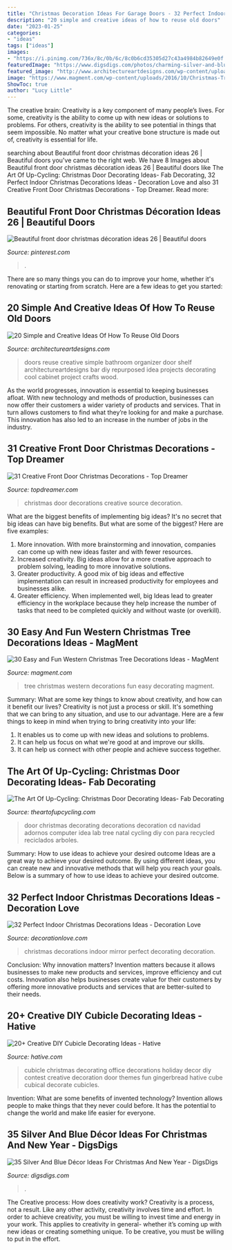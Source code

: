 ```yaml
---
title: "Christmas Decoration Ideas For Garage Doors - 32 Perfect Indoor Christmas Decorations Ideas"
description: "20 simple and creative ideas of how to reuse old doors"
date: "2023-01-25"
categories:
- "ideas"
tags: ["ideas"]
images:
- "https://i.pinimg.com/736x/8c/0b/6c/8c0b6cd35305d27c43a4984b82649e0f.jpg"
featuredImage: "https://www.digsdigs.com/photos/charming-silver-and-blue-christmas-decor-ideas-23.jpg"
featured_image: "http://www.architectureartdesigns.com/wp-content/uploads/2013/04/ArchitectureArtDesigns-62.jpg"
image: "https://www.magment.com/wp-content/uploads/2016/10/Christmas-Tree-Decorating-Ideas-15.jpg"
ShowToc: true
author: "Lucy Little"
---
```



The creative brain:
Creativity is a key component of many people’s lives. For some, creativity is the ability to come up with new ideas or solutions to problems. For others, creativity is the ability to see potential in things that seem impossible. No matter what your creative bone structure is made out of, creativity is essential for life.

	

		
searching about Beautiful front door christmas décoration ideas 26 | Beautiful doors you've came to the right web. We have 8 Images about Beautiful front door christmas décoration ideas 26 | Beautiful doors like The Art Of Up-Cycling: Christmas Door Decorating Ideas- Fab Decorating, 32 Perfect Indoor Christmas Decorations Ideas - Decoration Love and also 31 Creative Front Door Christmas Decorations - Top Dreamer. Read more:
		
    
## Beautiful Front Door Christmas Décoration Ideas 26 | Beautiful Doors

<img loading=lazy src="https://i.pinimg.com/736x/8c/0b/6c/8c0b6cd35305d27c43a4984b82649e0f.jpg" onerror="this.onerror=null;this.src='https://tse1.mm.bing.net/th?id=OIP.2vtauaeZwhFrh_cb_LfEhgHaJ3&amp;pid=15.1';" alt="Beautiful front door christmas décoration ideas 26 | Beautiful doors">

_Source: pinterest.com_

>. 

	

There are so many things you can do to improve your home, whether it's renovating or starting from scratch. Here are a few ideas to get you started:

    
## 20 Simple And Creative Ideas Of How To Reuse Old Doors

<img loading=lazy src="http://www.architectureartdesigns.com/wp-content/uploads/2013/04/ArchitectureArtDesigns-62.jpg" onerror="this.onerror=null;this.src='https://tse2.mm.bing.net/th?id=OIP.qFf5KsZxZ5MplHaH0pqJcAHaJ3&amp;pid=15.1';" alt="20 Simple and Creative Ideas Of How To Reuse Old Doors">

_Source: architectureartdesigns.com_

>doors reuse creative simple bathroom organizer door shelf architectureartdesigns bar diy repurposed idea projects decorating cool cabinet project crafts wood. 

	

As the world progresses, innovation is essential to keeping businesses afloat. With new technology and methods of production, businesses can now offer their customers a wider variety of products and services. That in turn allows customers to find what they’re looking for and make a purchase. This innovation has also led to an increase in the number of jobs in the industry.

    
## 31 Creative Front Door Christmas Decorations - Top Dreamer

<img loading=lazy src="https://topdreamer.com/wp-content/uploads/2013/12/front-door-Christmas-decoration-1.jpg" onerror="this.onerror=null;this.src='https://tse2.mm.bing.net/th?id=OIP.p4GGbPy2R2aprq-2qkHj9gHaJ5&amp;pid=15.1';" alt="31 Creative Front Door Christmas Decorations - Top Dreamer">

_Source: topdreamer.com_

>christmas door decorations creative source decoration. 

	

What are the biggest benefits of implementing big ideas?
It's no secret that big ideas can have big benefits. But what are some of the biggest? Here are five examples: 
1. More innovation. With more brainstorming and innovation, companies can come up with new ideas faster and with fewer resources. 
2. Increased creativity. Big ideas allow for a more creative approach to problem solving, leading to more innovative solutions. 
3. Greater productivity. A good mix of big ideas and effective implementation can result in increased productivity for employees and businesses alike. 
4. Greater efficiency. When implemented well, big Ideas lead to greater efficiency in the workplace because they help increase the number of tasks that need to be completed quickly and without waste (or overkill).

    
## 30 Easy And Fun Western Christmas Tree Decorations Ideas - MagMent

<img loading=lazy src="https://www.magment.com/wp-content/uploads/2016/10/Christmas-Tree-Decorating-Ideas-15.jpg" onerror="this.onerror=null;this.src='https://tse2.mm.bing.net/th?id=OIP.Mo9DYTS5rES9yG_pUjY5NQHaJ4&amp;pid=15.1';" alt="30 Easy and Fun Western Christmas Tree Decorations Ideas - MagMent">

_Source: magment.com_

>tree christmas western decorations fun easy decorating magment. 

	

Summary: What are some key things to know about creativity, and how can it benefit our lives?
Creativity is not just a process or skill. It's something that we can bring to any situation, and use to our advantage. Here are a few things to keep in mind when trying to bring creativity into your life:
1. It enables us to come up with new ideas and solutions to problems.
2. It can help us focus on what we're good at and improve our skills.
3. It can help us connect with other people and achieve success together.

    
## The Art Of Up-Cycling: Christmas Door Decorating Ideas- Fab Decorating

<img loading=lazy src="http://3.bp.blogspot.com/--4THvPN9oBI/UoIEbzhuB2I/AAAAAAAAElk/aEa5HcgThRM/s1600/door+decorations.jpg" onerror="this.onerror=null;this.src='https://tse3.mm.bing.net/th?id=OIP.OyJyC-acYkD-ezxiemg3BQHaJ4&amp;pid=15.1';" alt="The Art Of Up-Cycling: Christmas Door Decorating Ideas- Fab Decorating">

_Source: theartofupcycling.com_

>door christmas decorating decorations decoration cd navidad adornos computer idea lab tree natal cycling diy con para recycled reciclados arboles. 

	

Summary: How to use ideas to achieve your desired outcome
Ideas are a great way to achieve your desired outcome. By using different ideas, you can create new and innovative methods that will help you reach your goals. Below is a summary of how to use ideas to achieve your desired outcome.

    
## 32 Perfect Indoor Christmas Decorations Ideas - Decoration Love

<img loading=lazy src="http://www.decorationlove.com/wp-content/uploads/2016/10/Christmas-Mirror-Decorating-Ideas.jpg" onerror="this.onerror=null;this.src='https://tse4.mm.bing.net/th?id=OIP.i94QowNy6uqEfTvZJnfwigHaKb&amp;pid=15.1';" alt="32 Perfect Indoor Christmas Decorations Ideas - Decoration Love">

_Source: decorationlove.com_

>christmas decorations indoor mirror perfect decorating decoration. 

	

Conclusion: Why innovation matters?
Invention matters because it allows businesses to make new products and services, improve efficiency and cut costs. Innovation also helps businesses create value for their customers by offering more innovative products and services that are better-suited to their needs.

    
## 20+ Creative DIY Cubicle Decorating Ideas - Hative

<img loading=lazy src="https://hative.com/wp-content/uploads/2014/06/cubicle-decorating-ideas/15-office-cubicle-decorating-ideas.jpg" onerror="this.onerror=null;this.src='https://tse4.mm.bing.net/th?id=OIP.3yAIeV4G_770hPlbEuXhQgHaJ4&amp;pid=15.1';" alt="20+ Creative DIY Cubicle Decorating Ideas - Hative">

_Source: hative.com_

>cubicle christmas decorating office decorations holiday decor diy contest creative decoration door themes fun gingerbread hative cube cubical decorate cubicles. 

	

Invention: What are some benefits of invented technology?
Invention allows people to make things that they never could before. It has the potential to change the world and make life easier for everyone.

    
## 35 Silver And Blue Décor Ideas For Christmas And New Year - DigsDigs

<img loading=lazy src="https://www.digsdigs.com/photos/charming-silver-and-blue-christmas-decor-ideas-23.jpg" onerror="this.onerror=null;this.src='https://tse1.mm.bing.net/th?id=OIP.xsspCEtaG62mRjHsWhLvogHaIe&amp;pid=15.1';" alt="35 Silver And Blue Décor Ideas For Christmas And New Year - DigsDigs">

_Source: digsdigs.com_

>. 

	

The Creative process: How does creativity work?
Creativity is a process, not a result. Like any other activity, creativity involves time and effort. In order to achieve creativity, you must be willing to invest time and energy in your work. This applies to creativity in general- whether it’s coming up with new ideas or creating something unique. To be creative, you must be willing to put in the effort.

